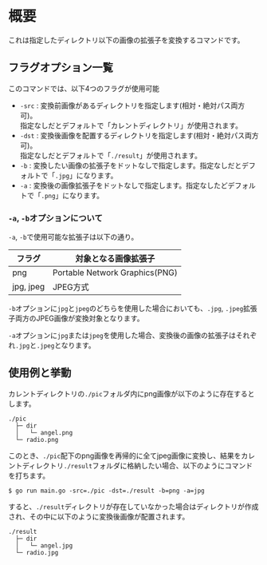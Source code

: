 # 概要
これは指定したディレクトリ以下の画像の拡張子を変換するコマンドです。

## フラグオプション一覧
このコマンドでは、以下4つのフラグが使用可能
- `-src` : 変換前画像があるディレクトリを指定します(相対・絶対パス両方可)。<br>
指定なしだとデフォルトで「カレントディレクトリ」が使用されます。
- `-dst` : 変換後画像を配置するディレクトリを指定します(相対・絶対パス両方可)。<br>
指定なしだとデフォルトで「`./result`」が使用されます。
- `-b` : 変換したい画像の拡張子をドットなしで指定します。指定なしだとデフォルトで「`.jpg`」になります。
- `-a` : 変換後の画像拡張子をドットなしで指定します。指定なしたどデフォルトで「`.png`」になります。

### `-a`, `-b`オプションについて
`-a`, `-b`で使用可能な拡張子は以下の通り。

|フラグ|対象となる画像拡張子|
|---|---|
|png|Portable Network Graphics(PNG)|
|jpg, jpeg|JPEG方式|

`-b`オプションに`jpg`と`jpeg`のどちらを使用した場合においても、`.jpg`, `.jpeg`拡張子両方のJPEG画像が変換対象となります。

`-a`オプションに`jpg`または`jpeg`を使用した場合、変換後の画像の拡張子はそれぞれ`.jpg`と`.jpeg`となります。

## 使用例と挙動
カレントディレクトリの`./pic`フォルダ内にpng画像が以下のように存在するとします。

```
./pic
  ├─ dir
  │   └─ angel.png
  └─ radio.png
```
このとき、`./pic`配下のpng画像を再帰的に全てjpeg画像に変換し、結果をカレントディレクトリ`./result`フォルダに格納したい場合、以下のようにコマンドを打ちます。

```
$ go run main.go -src=./pic -dst=./result -b=png -a=jpg
```
すると、`./result`ディレクトリが存在していなかった場合はディレクトリが作成され、その中に以下のように変換後画像が配置されます。

```
./result
  ├─ dir
  │   └─ angel.jpg
  └─ radio.jpg
```